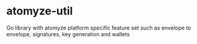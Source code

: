 # atomyze-util
Go library with atomyze platform specific feature set such as envelope to envelope, signatures, key generation and wallets
